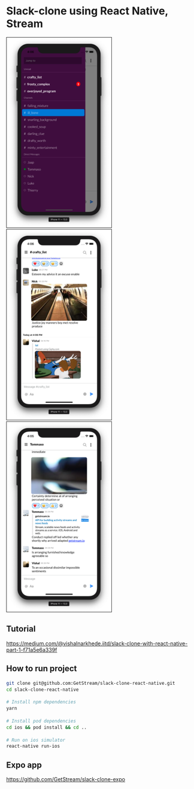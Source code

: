 # Slack-clone using React Native, Stream

<div style="display: inline">
<img src="./screenshots/1.png" alt="IMAGE ALT TEXT HERE" width="280"  border="1" style="margin-right: 30px" />
<img src="./screenshots/2.png" alt="IMAGE ALT TEXT HERE" width="280"  border="1" style="margin-right: 30px" />
<img src="./screenshots/3.png" alt="IMAGE ALT TEXT HERE" width="280"  border="1" />
</div>

## Tutorial

https://medium.com/@vishalnarkhede.iitd/slack-clone-with-react-native-part-1-f71a5e6a339f

## How to run project

```sh
git clone git@github.com:GetStream/slack-clone-react-native.git
cd slack-clone-react-native

# Install npm dependencies
yarn

# Install pod dependencies
cd ios && pod install && cd ..

# Run on ios simulator
react-native run-ios
```

## Expo app

https://github.com/GetStream/slack-clone-expo
